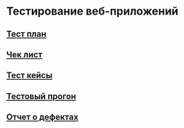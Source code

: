 # Тестирование веб-приложений  
## [Тест план](https://docs.google.com/spreadsheets/d/17SZrk6W4Z6S-mELaVihZnKsoro__nY9UY4YsQJSHI1g/edit#gid=0) 
## [Чек лист](https://docs.google.com/spreadsheets/d/1bBFSxG0ALvOHjYdlaT9yUtRAbejClq2hgo0IQovRvds/edit#gid=542600965)  
## [Тест кейсы](https://drive.google.com/file/d/1EhV7iT-XaIb0uTWo8VuGakKO9H9GRU5P/view)  
## [Тестовый прогон](https://docs.google.com/document/d/1j133ksed4OyTTbwoFSDHxcxAVEwUmF_YVXd24LJl09w/edit)  
## [Отчет о дефектах](https://docs.google.com/spreadsheets/d/1rPtkjM634NtTb9SQJG6U8pMlhMbVwlGI/edit#gid=1469873443)
